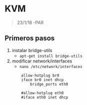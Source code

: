 # KVM
> 23/1/18 -PAR

## Primeros pasos
1. instalar bridge-utils
	* `apt-get install bridge-utils`
2. modificar network/interfaces
	* `nano /etc/network/interfaces`
	```	iface eth0 inet manual	#opcional para evitar problemas con network manager
		allow-hotplug br0
		iface br0 inet dhcp
			bridge_ports eth0	
			
		#allow-hotplug eth0
		#iface eth0 inet dhcp
	```
